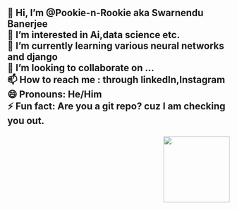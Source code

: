 <h2 align="left">👋 Hi, I’m @Pookie-n-Rookie aka Swarnendu Banerjee<br>👀 I’m interested in Ai,data science etc.<br>🌱 I’m currently learning various neural networks and django<br>💞️ I’m looking to collaborate on ...<br>📫 How to reach me : through linkedIn,Instagram<br>😄 Pronouns: He/Him<br>⚡ Fun fact: Are you a git repo? cuz I am checking you out.</h2>

###

<img align="right" height="150" src=""  />

###



###



###
